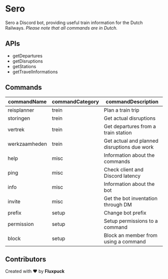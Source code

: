 # Sero
Sero a Discord bot, providing useful train information for the Dutch Railways.
*Please note that all commands are in Dutch.*

## APIs
* getDepartures
* getDisruptions
* getStations
* getTravelInformations

## Commands
| commandName | commandCategory | commandDescription |
| ------------- | ------------- | ------------- |
| reisplanner | trein | Plan a train trip |
| storingen | trein | Get actual disruptions |
| vertrek | trein | Get departures from a train station |
| werkzaamheden | trein | Get actual and planned disruptions due work |
| help | misc | Information about the commands | 
| ping | misc | Check client and Discord latency |
| info | misc | Information about the bot |
| invite | misc | Get the bot inventation through DM |
| prefix | setup | Change bot prefix |
| permission | setup | Setup permissions to a command |
| block | setup | Block an member from using a command |

## Contributors
Created with ❤ by **Fluxpuck**